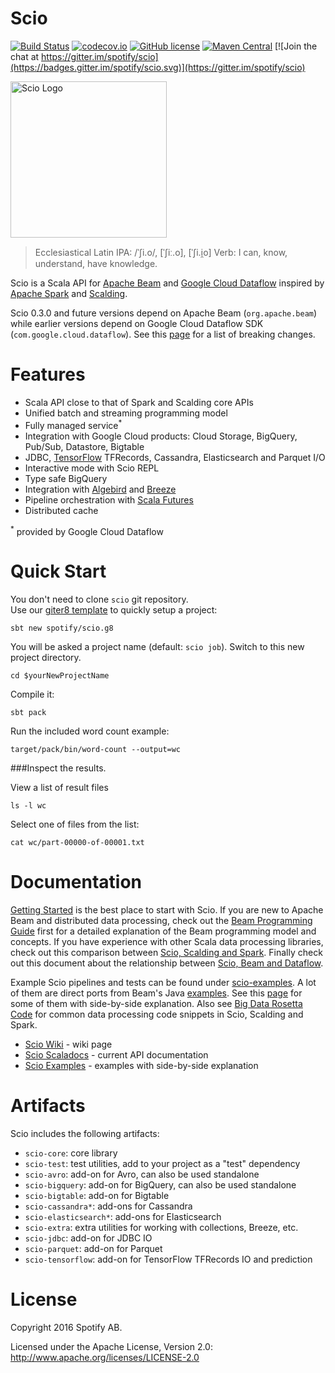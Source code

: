 Scio
====

[![Build Status](https://img.shields.io/circleci/project/github/spotify/scio/master.svg)](https://circleci.com/gh/spotify/scio)
[![codecov.io](https://codecov.io/github/spotify/scio/coverage.svg?branch=master)](https://codecov.io/github/spotify/scio?branch=master)
[![GitHub license](https://img.shields.io/github/license/spotify/scio.svg)](./LICENSE)
[![Maven Central](https://img.shields.io/maven-central/v/com.spotify/scio-core_2.11.svg)](https://maven-badges.herokuapp.com/maven-central/com.spotify/scio-core_2.11)
[![Join the chat at https://gitter.im/spotify/scio](https://badges.gitter.im/spotify/scio.svg)](https://gitter.im/spotify/scio)

<img src="https://raw.github.com/spotify/scio/master/site/src/paradox/images/scio.png" alt="Scio Logo" width="250"/>

> Ecclesiastical Latin IPA: /ˈʃi.o/, [ˈʃiː.o], [ˈʃi.i̯o]
> Verb: I can, know, understand, have knowledge.

Scio is a Scala API for [Apache Beam](http://beam.incubator.apache.org/) and [Google Cloud Dataflow](https://github.com/GoogleCloudPlatform/DataflowJavaSDK) inspired by [Apache Spark](http://spark.apache.org/) and [Scalding](https://github.com/twitter/scalding).

Scio 0.3.0 and future versions depend on Apache Beam (`org.apache.beam`) while earlier versions depend on Google Cloud Dataflow SDK (`com.google.cloud.dataflow`). See this [page](https://spotify.github.io/scio/Apache-Beam.html) for a list of breaking changes.

# Features

- Scala API close to that of Spark and Scalding core APIs
- Unified batch and streaming programming model
- Fully managed service<sup>*</sup>
- Integration with Google Cloud products: Cloud Storage, BigQuery, Pub/Sub, Datastore, Bigtable
- JDBC, [TensorFlow](http://tensorflow.org/) TFRecords, Cassandra, Elasticsearch and Parquet I/O
- Interactive mode with Scio REPL
- Type safe BigQuery
- Integration with [Algebird](https://github.com/twitter/algebird) and [Breeze](https://github.com/scalanlp/breeze)
- Pipeline orchestration with [Scala Futures](http://docs.scala-lang.org/overviews/core/futures.html)
- Distributed cache

<sup>*</sup> provided by Google Cloud Dataflow

# Quick Start
You don't need to clone `scio` git repository.  
Use our [giter8 template](https://github.com/spotify/scio.g8) to quickly setup a project:

`sbt new spotify/scio.g8`

You will be asked a project name (default: `scio job`). Switch to this new project directory.

`cd $yourNewProjectName`
 
Compile it:

`sbt pack`

Run the included word count example:

`target/pack/bin/word-count --output=wc`

###Inspect the results.

View a list of result files

`ls -l wc`

Select one of files from the list: 

`cat wc/part-00000-of-00001.txt`

# Documentation

[Getting Started](https://spotify.github.io/scio/Getting-Started.html) is the best place to start with Scio. If you are new to Apache Beam and distributed data processing, check out the [Beam Programming Guide](https://beam.apache.org/documentation/programming-guide/) first for a detailed explanation of the Beam programming model and concepts. If you have experience with other Scala data processing libraries, check out this comparison between [Scio, Scalding and Spark](https://spotify.github.io/scio/Scio,-Scalding-and-Spark.html). Finally check out this document about the relationship between [Scio, Beam and Dataflow](https://spotify.github.io/scio/Scio,-Beam-and-Dataflow.html).

Example Scio pipelines and tests can be found under [scio-examples](https://github.com/spotify/scio/tree/master/scio-examples/src). A lot of them are direct ports from Beam's Java [examples](https://github.com/apache/beam/tree/master/examples). See this [page](http://spotify.github.io/scio/examples/) for some of them with side-by-side explanation. Also see [Big Data Rosetta Code](https://github.com/spotify/big-data-rosetta-code) for common data processing code snippets in Scio, Scalding and Spark.

- [Scio Wiki](https://spotify.github.io/scio/) - wiki page
- [Scio Scaladocs](http://spotify.github.io/scio/api/) - current API documentation
- [Scio Examples](http://spotify.github.io/scio/examples/) - examples with side-by-side explanation

# Artifacts

Scio includes the following artifacts:

- `scio-core`: core library
- `scio-test`: test utilities, add to your project as a "test" dependency
- `scio-avro`: add-on for Avro, can also be used standalone
- `scio-bigquery`: add-on for BigQuery, can also be used standalone
- `scio-bigtable`: add-on for Bigtable
- `scio-cassandra*`: add-ons for Cassandra
- `scio-elasticsearch*`: add-ons for Elasticsearch
- `scio-extra`: extra utilities for working with collections, Breeze, etc.
- `scio-jdbc`: add-on for JDBC IO
- `scio-parquet`: add-on for Parquet
- `scio-tensorflow`: add-on for TensorFlow TFRecords IO and prediction

# License

Copyright 2016 Spotify AB.

Licensed under the Apache License, Version 2.0: http://www.apache.org/licenses/LICENSE-2.0
